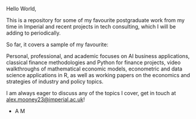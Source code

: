 Hello World,

This is a repository for some of my favourite postgraduate work from my time in Imperial and recent projects in tech consulting, 
which I will be adding to periodically.

So far, it covers a sample of my favourite:

Personal, professional, and academic focuses on AI business applications, classical finance methodologies and Python for finance projects, video walkthroughs of mathematical economic models, econometric and data science applications in R, as well as working papers on the economics and strategies of industry and policy topics.


I am always eager to discuss any of the topics I cover, get in touch at alex.mooney23@imperial.ac.uk!

- A M
